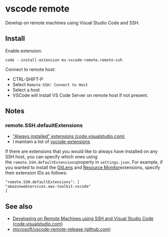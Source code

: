 # vscode remote

Develop on remote machines using Visual Studio Code and SSH.

## Install

Enable extension:
```
code --install-extension ms-vscode-remote.remote-ssh
```
Connect to remote host:

- CTRL-SHIFT-P
- Select `Remote-SSH: Connect to Host`
- Select a host
- VSCode will install VS Code Server on remote host if not present.

## Notes

### remote.SSH.defaultExtensions

- ["Always installed" extensions (code.visualstudio.com)](https://code.visualstudio.com/docs/remote/ssh#_always-installed-extensions)
- I maintain a list of [vscode-extensions](vscode-extensions.md)

If there are extensions that you would like to always have installed on any SSH host, you can specify which ones using the `remote.SSH.defaultExtensions`property in `settings.json`. For example, if you wanted to install the [GitLens](https://marketplace.visualstudio.com/items?itemName=eamodio.gitlens) and [Resource Monitor](https://marketplace.visualstudio.com/items?itemName=mutantdino.resourcemonitor)extensions, specify their extension IDs as follows:

```
"remote.SSH.defaultExtensions": [
"amazonwebservices.aws-toolkit-vscode"
]
```


## See also

- [Developing on Remote Machines using SSH and Visual Studio Code (code.visualstudio.com)](https://code.visualstudio.com/docs/remote/ssh)
- [microsoft/vscode-remote-release (github.com)](https://github.com/Microsoft/vscode-remote-release)
